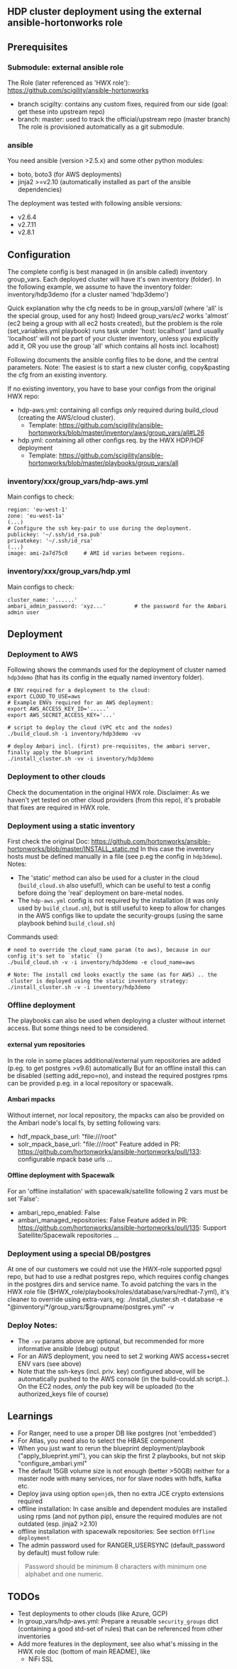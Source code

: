 HDP cluster deployment using the external ansible-hortonworks role
---

## Prerequisites

### Submodule: external ansible role
The Role (later referenced as 'HWX role'): https://github.com/scigility/ansible-hortonworks
* branch scigilty: contains any custom fixes, required from our side (goal: get these into upstream repo)
* branch: master: used to track the official/upstream repo (master branch)
The role is provisioned automatically as a git submodule.

### ansible
You need ansible (version >2.5.x) and some other python modules:
* boto, boto3 (for AWS deployments)
* jinja2 >=v2.10 (automatically installed as part of the ansible dependencies)

The deployment was tested with following ansible versions:
* v2.6.4
* v2.7.11
* v2.8.1


## Configuration
The complete config is best managed in (in ansible called) inventory group_vars.
Each deployed cluster will have it's own inventory (folder).
In the following example, we assume to have the inventory folder: inventory/hdp3demo  (for a cluster named 'hdp3demo')

Quick explanation why the cfg needs to be in group_vars/*all* (where 'all' is the special group, used for any host)
Indeed group_vars/*ec2* works 'almost' (ec2 being a group with all ec2 hosts created),
but the problem is the role (set_variables.yml playbook) runs task under 'host: localhost' (and usually 'localhost' will not be part of your cluster inventory, unless you explicitly add it,  OR you use the group 'all' which contains all hosts incl. localhost)

Following documents the ansible config files to be done, and the central parameters.
Note: The easiest is to start a new cluster config, copy&pasting the cfg from an existing inventory.

If no existing inventory, you have to base your configs from the original HWX repo:
* hdp-aws.yml: containing all configs *only* required during build_cloud (creating the AWS/cloud cluster). 
  * Template: https://github.com/scigility/ansible-hortonworks/blob/master/inventory/aws/group_vars/all#L26 
* hdp.yml:  containing all other configs req. by the HWX HDP/HDF deployment
  * Template: https://github.com/scigility/ansible-hortonworks/blob/master/playbooks/group_vars/all  

### inventory/xxx/group_vars/hdp-aws.yml
Main configs to check:
```
region: 'eu-west-1'
zone: 'eu-west-1a'
(...)
# Configure the ssh key-pair to use during the deployment.
publickey: '~/.ssh/id_rsa.pub'
privatekey: '~/.ssh/id_rsa'
(...)
image: ami-2a7d75c0     # AMI id varies between regions.
```

### inventory/xxx/group_vars/hdp.yml
Main configs to check:
```
cluster_name: '......'
ambari_admin_password: 'xyz...'         # the password for the Ambari admin user
```

## Deployment

### Deployment to AWS

Following shows the commands used for the deployment of cluster named  `hdp3demo` (that has its config in the equally named inventory folder).

```
# ENV required for a deployment to the cloud:
export CLOUD_TO_USE=aws
# Example ENVs required for an AWS deployment:
export AWS_ACCESS_KEY_ID='.....'
export AWS_SECRET_ACCESS_KEY='...'

# script to deploy the cloud (VPC etc and the nodes)
./build_cloud.sh -i inventory/hdp3demo -vv

# deploy Ambari incl. (first) pre-requisites, the ambari server, finally apply the blueprint
./install_cluster.sh -vv -i inventory/hdp3demo

```
### Deployment to other clouds
Check the documentation in the original HWX role.
Disclaimer: As we haven't yet tested on other cloud providers (from this repo), it's probable that fixes are required in HWX role.

### Deployment using a static inventory
First check the original Doc: https://github.com/hortonworks/ansible-hortonworks/blob/master/INSTALL_static.md
In this case the inventory hosts must be defined manually in a file (see p.eg the config in `hdp3demo`).
Notes:
* The 'static' method can also be used for a cluster in the cloud (`build_cloud.sh` also useful!), which can be useful to test a config before doing the 'real' deployment on bare-metal nodes.
* The `hdp-aws.yml` config is not required by the installation (it was only used by `build_cloud.sh`), but is still useful to keep to allow for changes in the AWS configs like to update the security-groups (using the same playbook behind `build_cloud.sh`)

Commands used:
```
# need to override the cloud_name param (to aws), because in our config it's set to `static` ()
./build_cloud.sh -v -i inventory/hdp3demo -e cloud_name=aws

# Note: The install cmd looks exactly the same (as for AWS) .. the
 cluster is deployed using the static inventory strategy:
./install_cluster.sh -v -i inventory/hdp3demo
```

### Offline deployment
The playbooks can also be used when deploying a cluster without internet access.
But some things need to be considered.

#### external yum repositories
In the role in some places additional/external yum repositories are added (p.eg. to get postgres >v9.6) automatically
But for an offline install this can be disabled (setting add_repo=no), and instead the required postgres rpms can be provided p.eg. in a local repository or spacewalk.

#### Ambari mpacks
Without internet, nor local repository, the mpacks can also be provided on the Ambari node's local fs, by setting following vars:
* hdf_mpack_base_url: "file:///root"
* solr_mpack_base_url: "file:///root"
Feature added in PR: https://github.com/hortonworks/ansible-hortonworks/pull/133: configurable mpack base urls ...

#### Offline deployment with Spacewalk
For an 'offline installation' with spacewalk/satellite following 2 vars must be set 'False':
* ambari_repo_enabled: False
* ambari_managed_repositories: False
Feature added in PR: https://github.com/hortonworks/ansible-hortonworks/pull/135: Support Satellite/Spacewalk repositories ...


### Deployment using a special DB/postgres
At one of our customers we could not use the HWX-role supported pgsql repo, but had to use a redhat postgres repo, which requires config changes in the postgres dirs and service name.
To avoid patching the vars in the HWX role file ($HWX_role/playbooks/roles/database/vars/redhat-7.yml), it's cleaner to override using extra-vars, eg:
./install_cluster.sh  -t database -e  "@inventory/*/group_vars/$groupname/postgres.yml" -v


### Deploy Notes:
* The `-vv` params above are optional, but recommended for more informative ansible (debug) output
* For an AWS deployment, you need to set 2 working AWS access+secret ENV vars (see above)
* Note that the ssh-keys (incl. priv. key) configured above, will be automatically pushed to the AWS console (in the  build-could.sh script..). On the EC2 nodes, *only* the pub key will be uploaded (to the authorized_keys file of course)


## Learnings
* For Ranger, need to use a proper DB like postgres (not 'embedded')
* For Atlas, you need also to select the HBASE component
* When you just want to rerun the blueprint deployment/playbook ("apply_blueprint.yml"), you can skip the first 2 playbooks, but not skip "configure_ambari.yml"
* The default 15GB volume size is not enough (better >50GB) neither for a master node with many services, nor for slave nodes with hdfs, kafka etc.
* Deploy java using option `openjdk`, then no extra JCE crypto extensions required
* offline installation: In case ansible and dependent modules are installed using rpms (and not python pip), ensure the required modules are not outdated (esp. jinja2 >2.10)
* offline installation with spacewalk repositories: See section `Offline deployment`
* The admin password used for RANGER_USERSYNC (default_password by default) must follow rule:
> Password should be minimum 8 characters with minimum one alphabet and one numeric.

## TODOs
* Test deployments to other clouds (like Azure, GCP)
* In group_vars/hdp-aws.yml: Prepare a reusable `security_groups` dict (containing a good std-set of rules) that can be referenced from other inventories
* Add more features in the deployment, see also what's missing in the HWX role doc (bottom of main README), like
  * NiFi SSL
